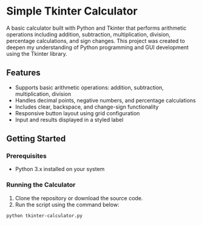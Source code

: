 # Simple Tkinter Calculator

A basic calculator built with Python and Tkinter that performs arithmetic operations including addition, subtraction, multiplication, division, percentage calculations, and sign changes. This project was created to deepen my understanding of Python programming and GUI development using the Tkinter library.

## Features

- Supports basic arithmetic operations: addition, subtraction, multiplication, division
- Handles decimal points, negative numbers, and percentage calculations
- Includes clear, backspace, and change-sign functionality
- Responsive button layout using grid configuration
- Input and results displayed in a styled label

## Getting Started

### Prerequisites

- Python 3.x installed on your system

### Running the Calculator

1. Clone the repository or download the source code.
2. Run the script using the command below:

```bash 
python tkinter-calculator.py
